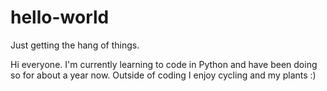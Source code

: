 # hello-world
Just getting the hang of things.

Hi everyone.
I'm currently learning to code in Python and have been doing so for about a year now.
Outside of coding I enjoy cycling and my plants :)
